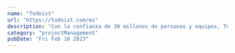 ```yaml
---
name: "Todoist"
url: "https://todoist.com/es"
description: "Con la confianza de 30 millones de personas y equipos, Todoist es la administradora de tareas y app de listas de pendientes favorita del mundo."
category: "projectManagement"
pubDate: "Fri Feb 10 2023"
---
```

